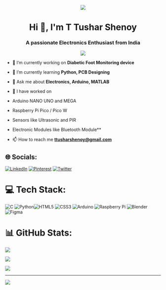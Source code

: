 <p align="center"><img src=https://media1.giphy.com/media/mFDWuDppjQJjite6FS/giphy.gif?cid=ecf05e471mz1d31ntszgl9j3dgxzhy9sv64jzrscl9u9i1wt&rid=giphy.gif&ct=g/></p>

<h1 align="center">Hi 👋, I'm T Tushar Shenoy</h1>
<h3 align="center">A passionate Electronics Enthusiast from India</h3>
<p align="center"> <img src="https://sdk.bitmoji.com/me/sticker/VcnKW1oaIH5fZuVTrsQFGiATyVeig0bGqzyNqTVZDdfaEI1JIY0Rlg/20079939.png?p=dD1wO3Y9aGk7bD1lbg.v1&size=thumbnail"/></p>


- 🔭 I’m currently working on **Diabetic Foot Monitoring device**

- 🌱 I’m currently learning **Python, PCB Designing**

- 💬 Ask me about **Electronics, Arduino, MATLAB**

-  🔭 I have worked on
-   Arduino NANO UNO and MEGA
-   Raspberry Pi Pico / Pico W
-   Sensors like Ultrasonic and PIR
-   Electronic Modules like Bluetooth Module**


- 📫 How to reach me **ttusharshenoy@gmail.com**


## 🌐 Socials:
[![LinkedIn](https://img.shields.io/badge/LinkedIn-%230077B5.svg?logo=linkedin&logoColor=white)](https://linkedin.com/in/t-tushar-shenoy) [![Pinterest](https://img.shields.io/badge/Pinterest-%23E60023.svg?logo=Pinterest&logoColor=white)](https://pinterest.com/tushar_shenoy_) [![Twitter](https://img.shields.io/badge/Twitter-%231DA1F2.svg?logo=Twitter&logoColor=white)](https://twitter.com/tushar_shenoy_) 

# 💻 Tech Stack:
![C](https://img.shields.io/badge/c-%2300599C.svg?style=for-the-badge&logo=c&logoColor=white) ![Python](https://img.shields.io/badge/python-3670A0?style=for-the-badge&logo=python&logoColor=ffdd54)![HTML5](https://img.shields.io/badge/html5-%23E34F26.svg?style=for-the-badge&logo=html5&logoColor=white) ![CSS3](https://img.shields.io/badge/css3-%231572B6.svg?style=for-the-badge&logo=css3&logoColor=white) ![Arduino](https://img.shields.io/badge/-Arduino-00979D?style=for-the-badge&logo=Arduino&logoColor=white) ![Raspberry Pi](https://img.shields.io/badge/-RaspberryPi-C51A4A?style=for-the-badge&logo=Raspberry-Pi) ![Blender](https://img.shields.io/badge/blender-%23F5792A.svg?style=for-the-badge&logo=blender&logoColor=white) 	![Figma](https://img.shields.io/badge/figma-%23F24E1E.svg?style=for-the-badge&logo=figma&logoColor=white)
# 📊 GitHub Stats:
![](https://github-readme-stats.vercel.app/api?username=tusharshenoy&theme=tokyonight&hide_border=false&include_all_commits=true&count_private=true)<br/>

![](https://github-readme-streak-stats.herokuapp.com/?user=tusharshenoy&theme=tokyonight&hide_border=false)<br/>

![](https://github-readme-stats.vercel.app/api/top-langs/?username=tusharshenoy&theme=tokyonight&hide_border=false&include_all_commits=true&count_private=true&layout=compact)
 

---
[![](https://visitcount.itsvg.in/api?id=tusharshenoy&icon=0&color=1)](https://visitcount.itsvg.in)

<!-- Proudly created with GPRM ( https://gprm.itsvg.in ) -->
